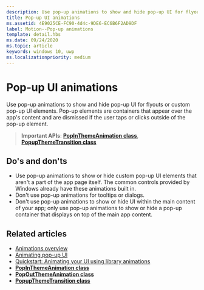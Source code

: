 ```yaml
---
description: Use pop-up animations to show and hide pop-up UI for flyouts or custom pop-up UI elements. Pop-up elements are containers that appear over the app's content and are dismissed if the user taps or clicks outside of the pop-up element.
title: Pop-up UI animations
ms.assetid: 4E9025CE-FC90-4d4c-9DE6-EC6B6F2AD9DF
label: Motion--Pop-up animations
template: detail.hbs
ms.date: 09/24/2020
ms.topic: article
keywords: windows 10, uwp
ms.localizationpriority: medium
---
```

# Pop-up UI animations



Use pop-up animations to show and hide pop-up UI for flyouts or custom pop-up UI elements. Pop-up elements are containers that appear over the app's content and are dismissed if the user taps or clicks outside of the pop-up element.

> **Important APIs**: [**PopInThemeAnimation class**](/uwp/api/Windows.UI.Xaml.Media.Animation.PopInThemeAnimation), [**PopupThemeTransition class**](/uwp/api/Windows.UI.Xaml.Media.Animation.PopupThemeTransition)


## Do's and don'ts


-   Use pop-up animations to show or hide custom pop-up UI elements that aren't a part of the app page itself. The common controls provided by Windows already have these animations built in.
-   Don't use pop-up animations for tooltips or dialogs.
-   Don't use pop-up animations to show or hide UI within the main content of your app; only use pop-up animations to show or hide a pop-up container that displays on top of the main app content.

## Related articles

* [Animations overview](./xaml-animation.md)
* [Animating pop-up UI](/previous-versions/windows/apps/jj649433(v=win.10))
* [Quickstart: Animating your UI using library animations](/previous-versions/windows/apps/hh452703(v=win.10))
* [**PopInThemeAnimation class**](/uwp/api/Windows.UI.Xaml.Media.Animation.PopInThemeAnimation)
* [**PopOutThemeAnimation class**](/uwp/api/Windows.UI.Xaml.Media.Animation.PopOutThemeAnimation)
* [**PopupThemeTransition class**](/uwp/api/Windows.UI.Xaml.Media.Animation.PopupThemeTransition)

 

 
